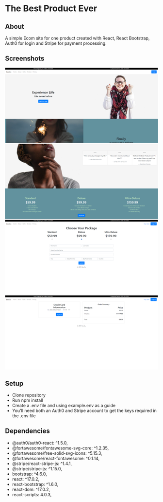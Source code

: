 # The Best Product Ever

## About
A simple Ecom site for one product created with React, React Bootstrap, Auth0 for login and Stripe for payment processing.

## Screenshots
<img src = "https://github.com/xrysen/bestProductEver/blob/main/docs/ss1.png?raw=true">
<img src = "https://github.com/xrysen/bestProductEver/blob/main/docs/ss2.png?raw=true">
<img src = "https://github.com/xrysen/bestProductEver/blob/main/docs/ss3.png?raw=true">
<img src = "https://github.com/xrysen/bestProductEver/blob/main/docs/ss4.png?raw=true">

## Setup
- Clone repository
- Run npm install
- Create a .env file and using example.env as a guide
- You'll need both an Auth0 and Stripe account to get the keys required in the .env file

## Dependencies 
- @auth0/auth0-react: ^1.5.0,
- @fortawesome/fontawesome-svg-core: ^1.2.35,
- @fortawesome/free-solid-svg-icons: ^5.15.3,
- @fortawesome/react-fontawesome: ^0.1.14,
- @stripe/react-stripe-js: ^1.4.1,
- @stripe/stripe-js: ^1.15.0,
- bootstrap: ^4.6.0,
- react: ^17.0.2,
- react-bootstrap: ^1.6.0,
- react-dom: ^17.0.2,
- react-scripts: 4.0.3,
